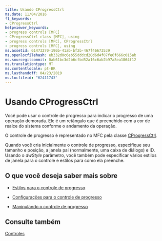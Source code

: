 ```yaml
---
title: Usando CProgressCtrl
ms.date: 11/04/2016
f1_keywords:
- CProgressCtrl
helpviewer_keywords:
- progress controls [MFC]
- CProgressCtrl class [MFC], using
- progress controls [MFC], CProgressCtrl
- progress controls [MFC], using
ms.assetid: 61473270-196b-41ab-bf2b-467f46673539
ms.openlocfilehash: eb332d0c6eb55dddcd20d6d4f07fe6f666c015ab
ms.sourcegitcommit: 0ab61bc3d2b6cfbd52a16c6ab2b97a8ea1864f12
ms.translationtype: MT
ms.contentlocale: pt-BR
ms.lasthandoff: 04/23/2019
ms.locfileid: "62411743"
---
```

# <a name="using-cprogressctrl"></a>Usando CProgressCtrl

Você pode usar o controle de progresso para indicar o progresso de uma operação demorada. Ele é um retângulo que é preenchido com a cor de realce do sistema conforme o andamento da operação.

O controle de progresso é representado no MFC pela classe [CProgressCtrl](../mfc/reference/cprogressctrl-class.md).

Quando você cria inicialmente o controle de progresso, especifique seu tamanho e posição, a janela pai (normalmente, uma caixa de diálogo) e ID. Usando o *dwStyle* parâmetro, você também pode especificar vários estilos de janela para o controle e estilos para como ela preenche.

## <a name="what-do-you-want-to-know-more-about"></a>O que você deseja saber mais sobre

- [Estilos para o controle de progresso](../mfc/styles-for-the-progress-control.md)

- [Configurações para o controle de progresso](../mfc/settings-for-the-progress-control.md)

- [Manipulando o controle de progresso](../mfc/manipulating-the-progress-control.md)

## <a name="see-also"></a>Consulte também

[Controles](../mfc/controls-mfc.md)
